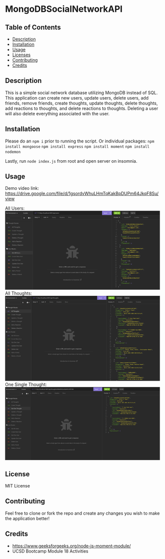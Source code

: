# MongoDBSocialNetworkAPI

## Table of Contents
  * [Description](#description)
  * [Installation](#installation)
  * [Usage](#usage)
  * [Licenses](#license)
  * [Contributing](#contributing)
  * [Credits](#credits)
    
## Description
This is a simple social network database utilizing MongoDB instead of SQL. This application can create new users, update users, delete users, add friends, remove friends, create thoughts, update thoughts, delete thoughts, add reactions to thoughts, and delete reactions to thoughts. Deleting a user will also delete everything associated with the user. 

## Installation
Please do an `npm i` prior to running the script.
Or individual packages:
`npm install mongoose`
`npm install express`
`npm install moment`
`npm install nodemon`

Lastly, run `node index.js` from root and open server on insomnia.

## Usage
Demo video link: https://drive.google.com/file/d/1gsordvWhuLHmTqKakBpDUPm64JkqF8Su/view

All Users:
![insomnia Screenshot All Users](./images/M18-SS-1.png)
All Thoughts:
![insomnia Screenshot All Thoughts](./images/M18-SS-2.png)
One Single Thought:
![insomnia Screenshot ONE Thought](./images/M18-SS-3.png)

## License
MIT License

## Contributing
Feel free to clone or fork the repo and create any changes you wish to make the application better!

## Credits
* https://www.geeksforgeeks.org/node-js-moment-module/
* UCSD Bootcamp Module 18 Activities
